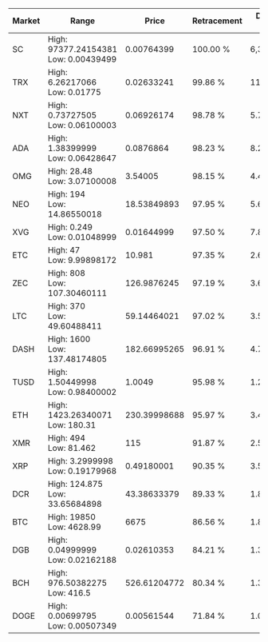| Market | Range | Price| Retracement | Doubles to 50% |
| --- | --- | --- | --- | --- |
| SC | High: 97377.24154381<br />Low: 0.00439499 | 0.00764399 | 100.00 % | 6,369,529.91 |
| TRX | High: 6.26217066<br />Low: 0.01775 | 0.02633241 | 99.86 % | 119.24 |
| NXT | High: 0.73727505<br />Low: 0.06100003 | 0.06926174 | 98.78 % | 5.76 |
| ADA | High: 1.38399999<br />Low: 0.06428647 | 0.0876864 | 98.23 % | 8.26 |
| OMG | High: 28.48<br />Low: 3.07100008 | 3.54005 | 98.15 % | 4.46 |
| NEO | High: 194<br />Low: 14.86550018 | 18.53849893 | 97.95 % | 5.63 |
| XVG | High: 0.249<br />Low: 0.01048999 | 0.01644999 | 97.50 % | 7.89 |
| ETC | High: 47<br />Low: 9.99898172 | 10.981 | 97.35 % | 2.60 |
| ZEC | High: 808<br />Low: 107.30460111 | 126.9876245 | 97.19 % | 3.60 |
| LTC | High: 370<br />Low: 49.60488411 | 59.14464021 | 97.02 % | 3.55 |
| DASH | High: 1600<br />Low: 137.48174805 | 182.66995265 | 96.91 % | 4.76 |
| TUSD | High: 1.50449998<br />Low: 0.98400002 | 1.0049 | 95.98 % | 1.24 |
| ETH | High: 1423.26340071<br />Low: 180.31 | 230.39998688 | 95.97 % | 3.48 |
| XMR | High: 494<br />Low: 81.462 | 115 | 91.87 % | 2.50 |
| XRP | High: 3.2999998<br />Low: 0.19179968 | 0.49180001 | 90.35 % | 3.55 |
| DCR | High: 124.875<br />Low: 33.65684898 | 43.38633379 | 89.33 % | 1.83 |
| BTC | High: 19850<br />Low: 4628.99 | 6675 | 86.56 % | 1.83 |
| DGB | High: 0.04999999<br />Low: 0.02162188 | 0.02610353 | 84.21 % | 1.37 |
| BCH | High: 976.50382275<br />Low: 416.5 | 526.61204772 | 80.34 % | 1.32 |
| DOGE | High: 0.00699795<br />Low: 0.00507349 | 0.00561544 | 71.84 % | 1.07 |
